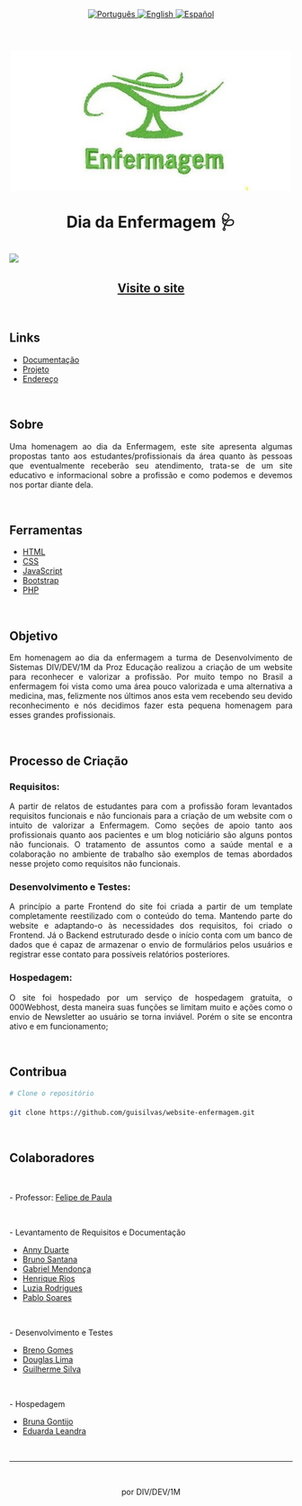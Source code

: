 <div align="center">
  <a href="README.md">
    <img src="https://img.shields.io/badge/Language-Portugu%C3%AAs-brightgreen" alt="Português">
  </a>
  <a href="README_en.md">
    <img src="https://img.shields.io/badge/Language-English-blue" alt="English">
  </a>
  <a href="README_sp.md">
    <img src="https://img.shields.io/badge/Language-Espa%C3%B1ol-orange" alt="Español">
  </a>
</div>

<br>

<h1 align="center">
    <img src="./assets/img/lampada-enfermagem.jpg">
    <p style="text-align: center;">Dia da Enfermagem 🩺</p>
</h1>

<img src="./assets/img/enfermagem-gif.gif">

<h2 align="center"><a href="https://enfermagemprozeducacao.000webhostapp.com/index.html">Visite o site</a></h2>

<br>

<h2>Links</h2>
<ul>
  <li style="text-align: justify;"><a href="https://docs.google.com/document/d/1WuYvjAdWnVU9WSGyuHAWhajazxlNZiMKVlqbwtWjR6Q/edit?usp=sharing">Documentação</a></li>
  <li style="text-align: justify;"><a href="https://github.com/guisilvas/website-enfermagem">Projeto</a></li>
  <li style="text-align: justify;"><a href="https://enfermagemprozeducacao.000webhostapp.com/index.html">Endereço</a></li>
</ul>

<br>

<h2>Sobre</h2>
<p style="text-align: justify;">Uma homenagem ao dia da Enfermagem, este site apresenta algumas propostas tanto aos estudantes/profissionais da área quanto às pessoas que eventualmente receberão seu atendimento, trata-se de um site educativo e informacional sobre a profissão e como podemos e devemos nos portar diante dela.</p>

<br>

<h2>Ferramentas</h2>
<ul>
  <li style="text-align: justify;"><a href="https://www.w3.org/TR/html/">HTML</a></li>
  <li style="text-align: justify;"><a href="https://www.w3.org/TR/html/">CSS</a></li>
  <li style="text-align: justify;"><a href="https://developer.mozilla.org/docs/Web/JavaScript/Guide">JavaScript</a></li>
  <li style="text-align: justify;"><a href="https://getbootstrap.com/">Bootstrap</a></li>
  <li style="text-align: justify;"><a href="https://www.php.net/">PHP</a></li>
</ul>

<br>

<h2>Objetivo</h2>
<p style="text-align: justify;">Em homenagem ao dia da enfermagem a turma de Desenvolvimento de Sistemas DIV/DEV/1M da Proz Educação realizou a criação de um website para reconhecer e valorizar a profissão. Por muito tempo no Brasil a enfermagem foi vista como uma área pouco valorizada e uma alternativa a medicina, mas, felizmente nos últimos anos esta vem recebendo seu devido reconhecimento e nós decidimos fazer esta pequena homenagem para esses grandes profissionais.</p>

<br>

<h2>Processo de Criação</h2>

<h3>Requisitos:</h3>
<p style="text-align: justify;">A partir de relatos de estudantes para com a profissão foram levantados requisitos funcionais e não funcionais para a criação de um website com o intuito de valorizar a Enfermagem. Como seções de apoio tanto aos profissionais quanto aos pacientes e um blog noticiário são alguns pontos não funcionais. O tratamento de assuntos como a saúde mental e a colaboração no ambiente de trabalho são exemplos de temas abordados nesse projeto como requisitos não funcionais.</p>

<h3>Desenvolvimento e Testes:</h3>
<p style="text-align: justify;">A princípio a parte Frontend do site foi criada a partir de um template completamente reestilizado com o conteúdo do tema. Mantendo parte do website e adaptando-o às necessidades dos requisitos, foi criado o Frontend. Já o Backend estruturado desde o início conta com um banco de dados que é capaz de armazenar o envio de formulários pelos usuários e registrar esse contato para possíveis relatórios posteriores.</p>

<h3>Hospedagem:</h3>
<p style="text-align: justify;">O site foi hospedado por um serviço de hospedagem gratuita, o 000Webhost, desta maneira suas funções se limitam muito e ações como o envio de Newsletter ao usuário se torna inviável. Porém o site se encontra ativo e em funcionamento;</p>

<br>

<h2 style="text-align: justify;">Contribua</h2>

```bash
# Clone o repositório

git clone https://github.com/guisilvas/website-enfermagem.git

```

<br>

<h2>Colaboradores</h2>

<br>

<p>- Professor: <a href="#">Felipe de Paula</a></p>

<br>

<p style="text-align: justify;">- Levantamento de Requisitos e Documentação</p>
<ul>
  <li style="text-align: justify;"><a href="https://github.com/Muniz-DuarteAnny">Anny Duarte</a></li>
  <li style="text-align: justify;"><a href="#">Bruno Santana</a></li>
  <li style="text-align: justify;"><a href="https://github.com/Gabriel037">Gabriel Mendonça</a></li>
  <li style="text-align: justify;"><a href="https://github.com/hriquerios">Henrique Rios</a></li>
  <li style="text-align: justify;"><a href="https://github.com/Luziacrdiniz">Luzia Rodrigues</a></li>
  <li style="text-align: justify;"><a href="https://github.com/PabloSoares1572">Pablo Soares</a></li>
</ul>

<br>

<p style="text-align: justify;">- Desenvolvimento e Testes</p>
<ul>
  <li style="text-align: justify;"><a href="https://github.com/brngom3s">Breno Gomes</a></li>
  <li style="text-align: justify;"><a href="https://github.com/DOzinhaha">Douglas Lima</a></li>
  <li style="text-align: justify;"><a href="https://github.com/guisilvas">Guilherme Silva</a></li>
</ul>

<br>

<p style="text-align: justify;">- Hospedagem</p>
<ul>
  <li style="text-align: justify;"><a href="https://github.com/brunagtmaia">Bruna Gontijo</a></li>
  <li style="text-align: justify;"><a href="https://github.com/DudaLeandra">Eduarda Leandra</a></li>
</ul>

<br>

---

<br>

<p align="center">por DIV/DEV/1M</p>
